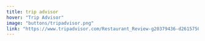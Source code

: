 ```yaml
---
title: trip advisor
hover: "Trip Advisor"
image: "buttons/tripadvisor.png"
link: "https://www.tripadvisor.com/Restaurant_Review-g20379436-d26157505-Reviews-Espaco_Villa_Ara-Praia_de_Aracatiba_Angra_Dos_Reis_State_of_Rio_de_Janeiro.html?m=19905"
---
```

